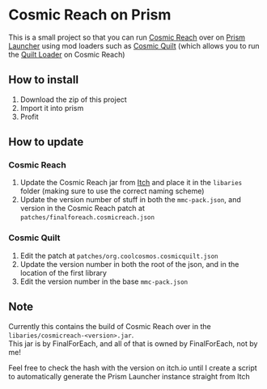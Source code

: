 # Cosmic Reach on Prism

This is a small project so that you can run [Cosmic Reach](https://finalforeach.itch.io/cosmic-reach) over on [Prism Launcher](https://prismlauncher.org/) using mod loaders such as [Cosmic Quilt](https://codeberg.org/CRModders/cosmic-quilt) (which allows you to run the [Quilt Loader](https://quiltmc.org/) on Cosmic Reach)


## How to install

1. Download the zip of this project
2. Import it into prism
3. Profit

## How to update

### Cosmic Reach
1. Update the Cosmic Reach jar from [Itch](https://finalforeach.itch.io/cosmic-reach) and place it in the `libaries` folder (making sure to use the correct naming scheme)
2. Update the version number of stuff in both the `mmc-pack.json`, and version in the Cosmic Reach patch at `patches/finalforeach.cosmicreach.json`

### Cosmic Quilt
1. Edit the patch at `patches/org.coolcosmos.cosmicquilt.json`
2. Update the version number in both the root of the json, and in the location of the first library
3. Edit the version number in the base `mmc-pack.json`


## Note

Currently this contains the build of Cosmic Reach over in the `libaries/cosmicreach-<version>.jar`.\
This jar is by FinalForEach, and all of that is owned by FinalForEach, not by me!

Feel free to check the hash with the version on itch.io until I create a script to automatically generate the Prism Launcher instance straight from Itch
